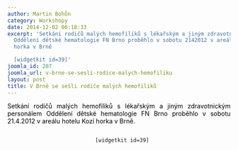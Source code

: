 ```yaml
---
author: Martin Bohůn
category: Workshopy
date: 2014-12-02 06:18:33
excerpt: 'Setkání rodičů malých hemofiliků s lékařským a jiným zdravotnickým personálem
  Oddělení dětské hematologie FN Brno proběhlo v sobotu 2142012 v areálu hotelu Kozí
  horka v Brně

  [widgetkit id=39]'
joomla_id: 207
joomla_url: v-brne-se-sesli-rodice-malych-hemofiliku
layout: post
title: V Brně se sešli rodiče malých hemofiliků
---
```


<p style="text-align: justify;">
 <span style="color: #000000;">
  Setkání rodičů malých hemofiliků s lékařským a jiným zdravotnickým personálem Oddělení dětské hematologie FN Brno proběhlo v sobotu 21.4.2012 v areálu hotelu Kozí horka v Brně.
 </span>
</p>
<p style="text-align: center;">
 <code>
  [widgetkit id=39]
 </code>
</p>